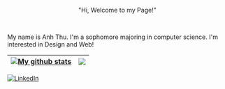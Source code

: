 
<p align="center">"Hi, Welcome to my Page!"</p>

<br />

My name is Anh Thu. I'm a sophomore majoring in computer science. I'm interested in Design and Web!

<!-- Thống kê GitHub -->
| <a href="https://github.com/thuttat/github-readme-stats"><img align="center" src="https://github-readme-stats.vercel.app/api?username=thuttat&show_icons=true&include_all_commits=true&theme=buefy&hide_border=true" alt="My github stats" /></a> | <a href="https://github.com/thuttat/github-readme-stats"><img align="center" src="https://github-readme-stats.vercel.app/api/top-langs/?username=thuttat&layout=compact&theme=buefy&hide_border=true" /></a> |
| ------------- | ------------- |

<!-- Biểu tượng LinkedIn -->
[![LinkedIn](https://img.shields.io/badge/LinkedIn-blue?style=for-the-badge&logo=linkedin&logoColor=white)]([https://www.linkedin.com/in/trinh-thi-anh-thu](https://www.linkedin.com/in/tr%E1%BB%8Bnh-th%E1%BB%8B-anh-th%C6%B0/))

